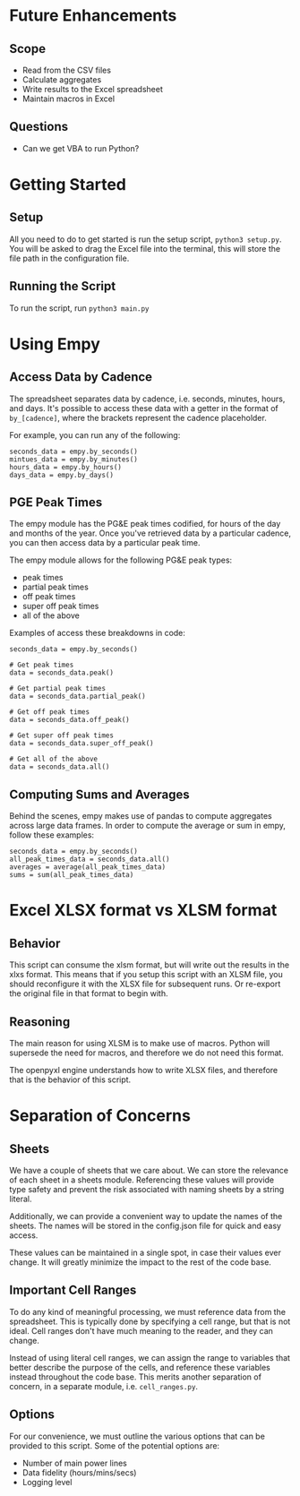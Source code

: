 # Future Enhancements

## Scope

- Read from the CSV files
- Calculate aggregates
- Write results to the Excel spreadsheet
- Maintain macros in Excel

## Questions

- Can we get VBA to run Python?

# Getting Started

## Setup

All you need to do to get started is run the setup script, `python3 setup.py`. You will be asked to drag the Excel file into the terminal, this will store the file path in the configuration file.

## Running the Script

To run the script, run
`python3 main.py`

# Using Empy

## Access Data by Cadence

The spreadsheet separates data by cadence, i.e. seconds, minutes, hours, and days. It's possible to access these data with a getter in the format of `by_[cadence]`, where the brackets represent the cadence placeholder.

For example, you can run any of the following:

```
seconds_data = empy.by_seconds()
mintues_data = empy.by_minutes()
hours_data = empy.by_hours()
days_data = empy.by_days()
```

## PGE Peak Times

The empy module has the PG&E peak times codified, for hours of the day and months of the year. Once you've retrieved data by a particular cadence, you can then access data by a particular peak time.

The empy module allows for the following PG&E peak types:

- peak times
- partial peak times
- off peak times
- super off peak times
- all of the above

Examples of access these breakdowns in code:

```
seconds_data = empy.by_seconds()

# Get peak times
data = seconds_data.peak()

# Get partial peak times
data = seconds_data.partial_peak()

# Get off peak times
data = seconds_data.off_peak()

# Get super off peak times
data = seconds_data.super_off_peak()

# Get all of the above
data = seconds_data.all()
```

## Computing Sums and Averages

Behind the scenes, empy makes use of pandas to compute aggregates across large data frames. In order to compute the average or sum in empy, follow these examples:

```
seconds_data = empy.by_seconds()
all_peak_times_data = seconds_data.all()
averages = average(all_peak_times_data)
sums = sum(all_peak_times_data)
```

# Excel XLSX format vs XLSM format

## Behavior

This script can consume the xlsm format, but will write out the results in the xlxs format. This means that if you setup this script with an XLSM file, you should reconfigure it with the XLSX file for subsequent runs. Or re-export the original file in that format to begin with.

## Reasoning

The main reason for using XLSM is to make use of macros. Python will supersede the need for macros, and therefore we do not need this format.

The openpyxl engine understands how to write XLSX files, and therefore that is the behavior of this script.

# Separation of Concerns

## Sheets

We have a couple of sheets that we care about. We can store the relevance of each sheet in a sheets module. Referencing these values will provide type safety and prevent the risk associated with naming sheets by a string literal.

Additionally, we can provide a convenient way to update the names of the sheets. The names will be stored in the config.json file for quick and easy access.

These values can be maintained in a single spot, in case their values ever change. It will greatly minimize the impact to the rest of the code base.

## Important Cell Ranges

To do any kind of meaningful processing, we must reference data from the spreadsheet. This is typically done by specifying a cell range, but that is not ideal. Cell ranges don't have much meaning to the reader, and they can change.

Instead of using literal cell ranges, we can assign the range to variables that better describe the purpose of the cells, and reference these variables instead throughout the code base. This merits another separation of concern, in a separate module, i.e. `cell_ranges.py`.

## Options

For our convenience, we must outline the various options that can be provided to this script. Some of the potential options are:

- Number of main power lines
- Data fidelity (hours/mins/secs)
- Logging level
